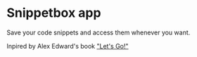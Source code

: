# Snippetbox app
Save your code snippets and access them whenever you want.

Inpired by Alex Edward's book <a href="https://lets-go.alexedwards.net/" target="_blank">"Let's Go!"</a>